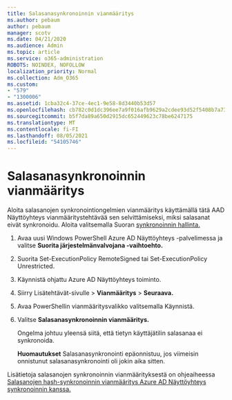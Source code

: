 ```yaml
---
title: Salasanasynkronoinnin vianmääritys
ms.author: pebaum
author: pebaum
manager: scotv
ms.date: 04/21/2020
ms.audience: Admin
ms.topic: article
ms.service: o365-administration
ROBOTS: NOINDEX, NOFOLLOW
localization_priority: Normal
ms.collection: Adm_O365
ms.custom:
- "579"
- "1300006"
ms.assetid: 1cba32c4-37ce-4ec1-9e58-8d3440b53d57
ms.openlocfilehash: cb782c0d1dc396ee7a9f016afb9629a2cdee93d52f5408b7a73e576e783ebc0a
ms.sourcegitcommit: b5f7da89a650d2915dc652449623c78be6247175
ms.translationtype: MT
ms.contentlocale: fi-FI
ms.lasthandoff: 08/05/2021
ms.locfileid: "54105746"
---
```

# <a name="troubleshoot-password-synchronization"></a>Salasanasynkronoinnin vianmääritys

Aloita salasanojen synkronointiongelmien vianmääritys käyttämällä tätä AAD Näyttöyhteys vianmääritystehtävää sen selvittämiseksi, miksi salasanat eivät synkronoidu. Aloita valitsemalla Suoran [synkronoinnin hallinta.](https://admin.microsoft.com/AdminPortal/Home#/dirsyncmanagement)  

1. Avaa uusi Windows PowerShell Azure AD Näyttöyhteys -palvelimessa ja valitse **Suorita järjestelmänvalvojana -vaihtoehto.**

2. Suorita Set-ExecutionPolicy RemoteSigned tai Set-ExecutionPolicy Unrestricted.

3. Käynnistä ohjattu Azure AD Näyttöyhteys toiminto.

4. Siirry Lisätehtävät-sivulle > **Vianmääritys**  >  **Seuraava.**

5. Avaa  PowerShellin vianmääritysvalikko valitsemalla Käynnistä.

6. Valitse **Salasanasynkronoinnin vianmääritys.**

    Ongelma johtuu yleensä siitä, että tietyn käyttäjätilin salasanaa ei synkronoida.

    **Huomautukset** Salasanasynkronointi epäonnistuu, jos viimeisin onnistunut salasanasynkronointi oli jokin aika sitten.

Lisätietoja salasanojen synkronoinnin vianmäärityksestä on ohjeaiheessa [Salasanojen hash-synkronoinnin vianmääritys Azure AD Näyttöyhteys synkronoinnin kanssa.](https://docs.microsoft.com/azure/active-directory/hybrid/tshoot-connect-password-hash-synchronization)